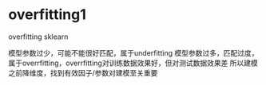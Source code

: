 # overfitting1
overfitting sklearn


模型参数过少，可能不能很好匹配，属于underfitting
模型参数过多，匹配过度，属于overrfitting，overrfitting对训练数据效果好，但对测试数据效果差
所以建模之前降维度，找到有效因子/参数对建模至关重要
